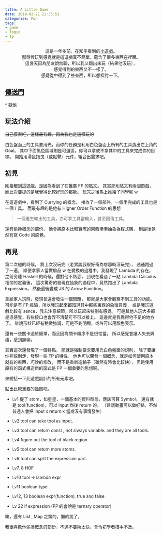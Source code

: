 ```yaml
---
title: A Little Game
date: 2018-02-21 21:35:51
categories: Fun
tags:
- game
- logic
- fp
---
```


<center>
這是一年多前，在知乎看到的<a href="http://www.therottingcartridge.com/games/programming/">小遊戲</a>。<br>
那時候玩到感覺就是這遊戲真不簡單，蘊含了很多東西在裡面。<br>
這幾天因為朋友說無聊，所以我又翻出來玩（結果他沒玩），<br>
感覺得到的東西又不一樣了。<br>
感覺從中得到了些東西，所以想探討一下。
</center>


<!-- more -->


## [傳送門](http://www.therottingcartridge.com/games/programming/)
   ^ 戳他

## 玩法介紹

<s>自己摸索吧，這樣最有趣，因為我也是這樣玩的</s>

白色盤面上的工具要用光，而你的任務是利用白色盤面上所有的工具造出左上角的 Goal。
其中下面黑色區域則是可選區，你可以拿或不拿其中的工具來完成你的目標。
開始用滑鼠拖曳（或點擊）元件，組合出需求吧。

## 初見

剛接觸到這遊戲，是因為看到了在推廣 FP 的貼文。
其實那則貼文有兩個遊戲，而此次要提的是我覺得比較好玩的那款。
玩完之後馬上推給了同學呢 w

在這遊戲中，看到了 Currying 的概念，
接收了一個部件，一個半完成的工具也是一個工具。
而最有趣的是他有 Higher Order Function 的思想

> 一個產生輸出的工具，亦可拿工具當輸入，甚至回傳工具。

還有偷換概念的部份，
他會將原本比較實際的東西漸漸抽象為程式碼，
到最後竟然有寫 Code 的感覺。

## 再見

第二次碰的時候，
將上次沒玩完（老實說我很好奇為啥那時沒玩完）， 通通跑過了一遍。
順便拿家人當實驗品 w
在變換的過程中，我發現了 Lambda 的存在。
之前旁聽 Haskell 的時候，還對他不熟悉，
到現在看過了一點 Lambda Calculus 相關的定義後，
這次驚奇的發現在抽象的過程中，竟然跑出了 Lambda Expression，
然後最後變成 JS 的 Arrow Function。

拿給家人玩時，發現普遍會發生一個問題，
那就是大家會觀察不到工具的功能。
可能是有 FP 經驗，所以我玩起來都知道其中那些東西的象徵意義，
或是我玩遊戲比較有 sence，我去注意細節，所以玩起來特別有感覺。
可是其他人玩大多都是憑感覺，有些接口也會弄不清楚可不可以接上。
這邊就是我覺得他不足的地方了。
雖說形狀已經有稍微強調，可是不夠明顯。或許可以用顏色表示。

還有一些關卡過於簡單，而且因為關卡順序不是很恰當，
所以感覺會讓人失去興趣，感到無聊。

其實這次還發現了一個特點，
那就是強制要求要用光白色盤面的規則，
除了要讓你照規則走，發現一些 FP 的特性，
他也可以闡發一個概念，就是如何使用原本就有的東西，巧妙的修改，
而不是重新造輪子（雖然有時會比較快），
但是使用原有的函式構造新的函式是 FP 一個重要的思想啊。

來總括一下此遊戲設計的所有元素吧。

點出比較重要的幾關吧。
- Lv1
   提了 atom，如星星，一個基本的資料型態，應該可算 Symbol。
   還有就是 tool(function)，可以 input 然後 return 的。
   （建議動畫可以做好點，不然普通人會把 input x return x 當成沒有事情發生）

- Lv2
   tool can take tool as input.

- Lv3
   tool can return const , not always variable.
   and they are all tools.

- Lv4
   figure out the tool of black region.

- Lv5
   tool can return more atoms.

- Lv6
   tool can split the expressoin part.

- Lv7, 8
   HOF

- Lv10
   tool -> lambda expr

- Lv11
   boolean type

- Lv12, 13
   boolean expr(function), true and false

- Lv 22
   if expression (PP 的會說是 ternary operator)

嘛，還有 List , Map 之類的，懶的說了。

我很喜歡他偷換概念的部份，不過不要換太快，會令初學者措手不及。
